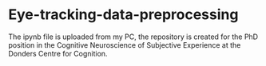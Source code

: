 # Eye-tracking-data-preprocessing
The ipynb file is uploaded from my PC, the repository is created for the PhD position in the Cognitive Neuroscience of Subjective Experience at the Donders Centre for Cognition.
